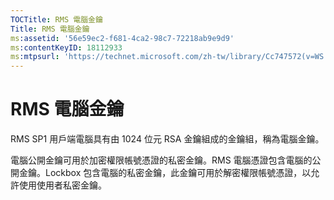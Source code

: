 ```yaml
---
TOCTitle: RMS 電腦金鑰
Title: RMS 電腦金鑰
ms:assetid: '56e59ec2-f681-4ca2-98c7-72218ab9e9d9'
ms:contentKeyID: 18112933
ms:mtpsurl: 'https://technet.microsoft.com/zh-tw/library/Cc747572(v=WS.10)'
---
```


RMS 電腦金鑰
============

RMS SP1 用戶端電腦具有由 1024 位元 RSA 金鑰組成的金鑰組，稱為電腦金鑰。

電腦公開金鑰可用於加密權限帳號憑證的私密金鑰。RMS 電腦憑證包含電腦的公開金鑰。Lockbox 包含電腦的私密金鑰，此金鑰可用於解密權限帳號憑證，以允許使用使用者私密金鑰。
